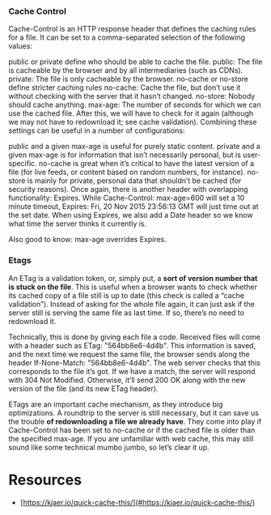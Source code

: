 

### Cache Control

Cache-Control is an HTTP response header that defines the caching rules for a file. It can be set to a comma-separated selection of the following values:

public or private define who should be able to cache the file.
public: The file is cacheable by the browser and by all intermediaries (such as CDNs).
private: The file is only cacheable by the browser.
no-cache or no-store define stricter caching rules
no-cache: Cache the file, but don’t use it without checking with the server that it hasn’t changed.
no-store: Nobody should cache anything.
max-age: The number of seconds for which we can use the cached file. After this, we will have to check for it again (although we may not have to redownload it; see cache validation).
Combining these settings can be useful in a number of configurations:

public and a given max-age is useful for purely static content.
private and a given max-age is for information that isn’t necessarily personal, but is user-specific.
no-cache is great when it’s critical to have the latest version of a file (for live feeds, or content based on random numbers, for instance).
no-store is mainly for private, personal data that shouldn’t be cached (for security reasons).
Once again, there is another header with overlapping functionality: Expires. While Cache-Control: max-age=600 will set a 10 minute timeout, Expires: Fri, 20 Nov 2015 23:56:13 GMT will just time out at the set date. When using Expires, we also add a Date header so we know what time the server thinks it currently is.

Also good to know: max-age overrides Expires.


### Etags

An ETag is a validation token, or, simply put, a **sort of version number that is stuck on the file**. This is useful when a browser wants to check whether its cached copy of a file still is up to date (this check is called a “cache validation”). Instead of asking for the whole file again, it can just ask if the server still is serving the same file as last time. If so, there’s no need to redownload it.

Technically, this is done by giving each file a code. Received files will come with a header such as ETag: "564bb8e6-4d4b". This information is saved, and the next time we request the same file, the browser sends along the header If-None-Match: "564bb8e6-4d4b". The web server checks that this corresponds to the file it’s got. If we have a match, the server will respond with 304 Not Modified. Otherwise, it’ll send 200 OK along with the new version of the file (and its new ETag header).

ETags are an important cache mechanism, as they introduce big optimizations. A roundtrip to the server is still necessary, but it can save us the trouble **of redownloading a file we already have**. They come into play if Cache-Control has been set to no-cache or if the cached file is older than the specified max-age. If you are unfamiliar with web cache, this may still sound like some technical mumbo jumbo, so let’s clear it up.


# Resources

* [https://kjaer.io/quick-cache-this/](#https://kjaer.io/quick-cache-this/)
